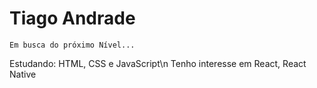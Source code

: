 <h1>Tiago Andrade</h1>

```
Em busca do próximo Nível...
```

Estudando: HTML, CSS e JavaScript\n
Tenho interesse em React, React Native
